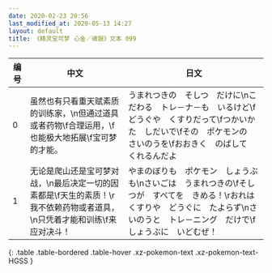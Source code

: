 ```yaml
---
date: 2020-02-23 20:56
last_modified_at: 2020-05-13 14:27
layout: default
title: 《精灵宝可梦 心金／魂银》文本 099
---
```

| 编号 | 中文 | 日文 |
| ---- | ---- | ---- |
| 0 | 虽然也有只看重天赋素质的训练家，\n但通过道具或者药物\f合理运用，\f也能极大地拓展\f宝可梦的才能。 | うまれつきの　そしつ　だけに\nこだわる　トレ－ナ－も　いるけど\fどうぐや　くすりだって\fつかいかた　しだいで\fその　ポケモンの　さいのうを\fおおきく　のばして　くれるんだよ |
| 1 | 无论是爬山还是宝可梦对战，\n最后决定一切的因素都是\f天生的素质！\r我不依赖药物或者道具，\n只凭着才能和训练\f来应对决斗！ | やまのぼりも　ポケモン　しょうぶも\nさいごは　うまれつきの\fそしつが　すべてを　きめる！\rおれは　くすりや　どうぐに　たよらず\nさいのうと　トレ－ニング　だけで\fしょうぶに　いどむぜ！ |
{: .table .table-bordered .table-hover .xz-pokemon-text .xz-pokemon-text-HGSS }